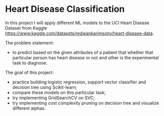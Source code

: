 # Heart Disease Classification 
In this project I will apply different ML models to the UCI Heart Disease Dataset from Kaggle https://www.kaggle.com/datasets/redwankarimsony/heart-disease-data.

The problem statement:
 - to predict based on the given attributes of a patient that whether that particular person has heart disease or not and other is the experimental task to diagnose.
 
The goal of this project:
 - practice building logistic regression, support vector classifier and decision tree using Scikit-learn;
 - compare these models on this particular task;
 - try implementing GridSearchCV on SVC;
 - try implementing cost complexity pruning on decision tree and visualize different alphas.
